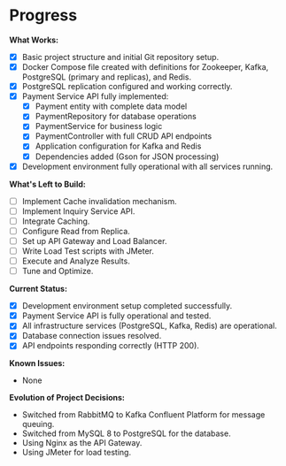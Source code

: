 # Progress

**What Works:**

*   [x] Basic project structure and initial Git repository setup.
*   [x] Docker Compose file created with definitions for Zookeeper, Kafka, PostgreSQL (primary and replicas), and Redis.
*   [x] PostgreSQL replication configured and working correctly.
*   [x] Payment Service API fully implemented:
    *   [x] Payment entity with complete data model
    *   [x] PaymentRepository for database operations
    *   [x] PaymentService for business logic
    *   [x] PaymentController with full CRUD API endpoints
    *   [x] Application configuration for Kafka and Redis
    *   [x] Dependencies added (Gson for JSON processing)
*   [x] Development environment fully operational with all services running.

**What's Left to Build:**

*   [ ] Implement Cache invalidation mechanism.
*   [ ] Implement Inquiry Service API.
*   [ ] Integrate Caching.
*   [ ] Configure Read from Replica.
*   [ ] Set up API Gateway and Load Balancer.
*   [ ] Write Load Test scripts with JMeter.
*   [ ] Execute and Analyze Results.
*   [ ] Tune and Optimize.

**Current Status:**

*   [x] Development environment setup completed successfully.
*   [x] Payment Service API is fully operational and tested.
*   [x] All infrastructure services (PostgreSQL, Kafka, Redis) are operational.
*   [x] Database connection issues resolved.
*   [x] API endpoints responding correctly (HTTP 200).

**Known Issues:**

*   None

**Evolution of Project Decisions:**

*   Switched from RabbitMQ to Kafka Confluent Platform for message queuing.
*   Switched from MySQL 8 to PostgreSQL for the database.
*   Using Nginx as the API Gateway.
*   Using JMeter for load testing.
